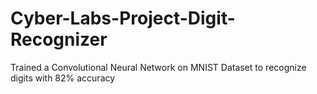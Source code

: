 # Cyber-Labs-Project-Digit-Recognizer
Trained a Convolutional Neural Network on MNIST Dataset to recognize digits with 82% accuracy
